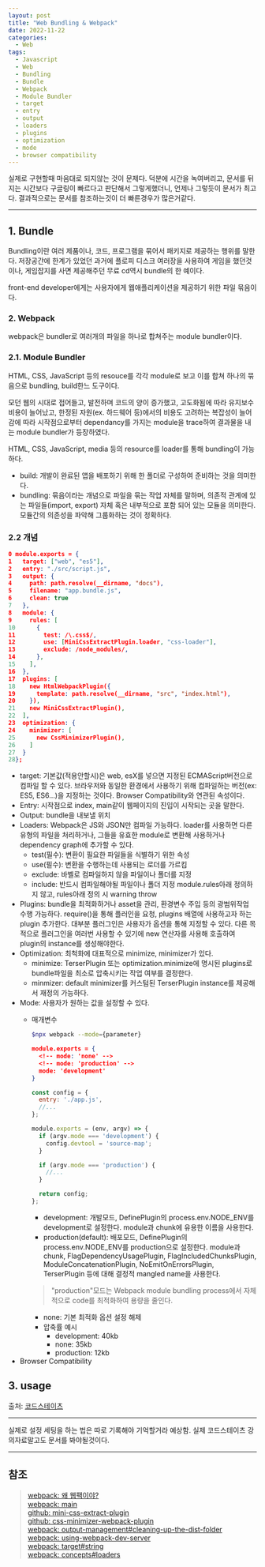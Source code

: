 ```yaml
---
layout: post
title: "Web Bundling & Webpack"
date: 2022-11-22
categories:
  - Web
tags:
  - Javascript
  - Web
  - Bundling
  - Bundle
  - Webpack
  - Module Bundler
  - target
  - entry
  - output
  - loaders
  - plugins
  - optimization
  - mode
  - browser compatibility
---
```


실제로 구현할때 마음대로 되지않는 것이 문제다. 덕분에 시간을 녹여버리고, 문서를 뒤지는 시간보다 구글링이 빠르다고 판단해서 그렇게했더니, 언제나 그렇듯이 문서가 최고다. 결과적으로는 문서를 참조하는것이 더 빠른경우가 많은거같다.

---

## 1. Bundle

Bundling이란 여러 제품이나, 코드, 프로그램을 묶어서 패키지로 제공하는 행위를 말한다. 저장공간에 한계가 있었던 과거에 플로피 디스크 여러장을 사용하여 게임을 했던것이나, 게임잡지를 사면 제공해주던 무료 cd역시 bundle의 한 예이다.

front-end developer에게는 사용자에게 웹애플리케이션을 제공하기 위한 파일 묶음이다.

### 2. Webpack

webpack은 bundler로 여러개의 파일을 하나로 합쳐주는 module bundler이다.

### 2.1. Module Bundler

HTML, CSS, JavaScript 등의 resouce를 각각 module로 보고 이를 합쳐 하나의 묶음으로 bundling, build한느 도구이다.

모던 웹의 시대로 접어들고, 발전하며 코드의 양이 증가했고, 고도화됨에 따라 유지보수비용이 늘어났고, 한정된 자원(ex. 하드웨어 등)에서의 비용도 고려하는 복잡성이 늘어감에 따라 시작점으로부터 dependancy를 가지는 module을 trace하여 결과물을 내는 module bundler가 등장하였다.

HTML, CSS, JavaScript, media 등의 resource를 loader를 통해 bundling이 가능하다.

- build: 개발이 완료된 앱을 배포하기 위해 한 폴더로 구성하여 준비하는 것을 의미한다.
- bundling: 묶음이라는 개념으로 파일을 묶는 작업 자체를 말하며, 의존적 관계에 있는 파일들(import, export) 자체 혹은 내부적으로 포함 되어 있는 모듈을 의미한다. 모듈간의 의존성을 파악해 그룹화하는 것이 정확하다.

### 2.2 개념

```json
0 module.exports = {
1   target: ["web", "es5"],
2   entry: "./src/script.js",
3   output: {
4     path: path.resolve(__dirname, "docs"),
5     filename: "app.bundle.js",
6     clean: true
7   },
8   module: {
9     rules: [
10      {
11        test: /\.css$/,
12        use: [MiniCssExtractPlugin.loader, "css-loader"],
13        exclude: /node_modules/,
14      },
15    ],
16  },
17  plugins: [
18    new HtmlWebpackPlugin({
19      template: path.resolve(__dirname, "src", "index.html"),
20    }),
21    new MiniCssExtractPlugin(),
22  ],
23  optimization: {
24    minimizer: [
25      new CssMinimizerPlugin(),
26    ]
27  }
28};
```

- target: 기본값(적용안할시)은 web, esX를 넣으면 지정된 ECMAScript버전으로 컴파일 할 수 있다. 브라우저와 동일한 환경에서 사용하기 위해 컴파일하는 버전(ex: ES5, ES6...)을 지정하는 것이다. Browser Compatibility와 연관된 속성이다.
- Entry: 시작점으로 index, main같이 웹페이지의 진입이 시작되는 곳을 말한다.
- Output: bundle을 내보낼 위치
- Loaders: Webpack은 JS와 JSON만 컴파일 가능하다. loader를 사용하면 다른 유형의 파일을 처리하거나, 그들을 유효한 module로 변환해 사용하거나 dependency graph에 추가할 수 있다.
  - test(필수): 변환이 필요한 파일들을 식별하기 위한 속성
  - use(필수): 변환을 수행하는데 사용되는 로더를 가르킴
  - exclude: 바벨로 컴파일하지 않을 파일이나 폴더를 지정
  - include: 반드시 컴파일해야될 파일이나 폴더 지정
  module.rules아래 정의하지 않고, rules아래 정의 시 warning throw
- Plugins: bundle을 최적화하거나 asset을 관리, 환경변수 주입 등의 광범위작업 수행 가능하다. require()을 통해 플러인을 요청, plugins 배열에 사용하고자 하는 plugin 추가한다. 대부분 플러그인은 사용자가 옵션을 통해 지정할 수 있다. 다른 목적으로 플러그인을 여러번 사용할 수 있기에 new 연산자를 사용해 호출하여 plugin의 instance를 생성해야한다.
- Optimization: 최척화에 대표적으로 minimize, minimizer가 있다.
  - minimize: TerserPlugin 또는 optimization.minimize에 명시된 plugins로 bundle파일을 최소로 압축시키는 작업 여부를 결정한다.
  - minmizer: default minimizer를 커스텀된 TerserPlugin instance를 제공해서 재정의 가능하다.
- Mode: 사용자가 원하는 값을 설정할 수 있다.
  - 매개변수

    ```bash
    $npx webpack --mode={parameter}
    ```

    ```json
    module.exports = {
      <!-- mode: 'none' -->
      <!-- mode: 'production' -->
      mode: 'development'
    }
    ```

    ```javascript
    const config = {
      entry: './app.js',
      //...
    };

    module.exports = (env, argv) => {
      if (argv.mode === 'development') {
        config.devtool = 'source-map';
      }

      if (argv.mode === 'production') {
        //...
      }

      return config;
    };
    ```

    - development: 개발모드, DefinePlugin의 process.env.NODE_ENV를 development로 설정한다. module과 chunk에 유용한 이름을 사용한다.
    - production(default): 배포모드, DefinePlugin의 process.env.NODE_ENV를 production으로 설정한다. module과 chunk, FlagDependencyUsagePlugin, FlagIncludedChunksPlugin, ModuleConcatenationPlugin, NoEmitOnErrorsPlugin, TerserPlugin 등에 대해 결정적 mangled name을 사용한다.

    > "production"모드는 Webpack module bundling process에서 자체적으로 code를 최적화하여 용량을 줄인다.

    - none: 기본 최적화 옵션 설정 해제
    - 압축률 예시
      - development: 40kb
      - none: 35kb
      - production: 12kb
- Browser Compatibility

## 3. usage

출처: [코드스테이츠](https://codestates.com)



---

실제로 설정 세팅을 하는 법은 따로 기록해야 기억할거라 예상함. 실제 코드스테이츠 강의자료말고도 문서를 봐야될것이다.

---

## 참조

> [webpack: 왜 웹팩이야?](https://webpack.kr/concepts/why-webpack/)   
> [webpack: main](https://webpack.kr/)   
> [github: mini-css-extract-plugin](https://github.com/webpack-contrib/mini-css-extract-plugin)   
> [github: css-minimizer-webpack-plugin](https://github.com/webpack-contrib/css-minimizer-webpack-plugin)   
> [webpack: output-management#cleaning-up-the-dist-folder](https://webpack.kr/guides/output-management/#cleaning-up-the-dist-folder)   
> [webpack: using-webpack-dev-server](https://webpack.kr/guides/development/#using-webpack-dev-server)   
> [webpack: target#string](https://webpack.kr/configuration/target/#string-1)   
> [webpack: concepts#loaders](https://webpack.js.org/concepts#loaders)